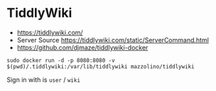 # TiddlyWiki

* https://tiddlywiki.com/
* Server Source https://tiddlywiki.com/static/ServerCommand.html
* https://github.com/djmaze/tiddlywiki-docker


```
sudo docker run -d -p 8080:8080 -v $(pwd)/.tiddlywiki:/var/lib/tiddlywiki mazzolino/tiddlywiki
```

Sign in with is `user` / `wiki`


